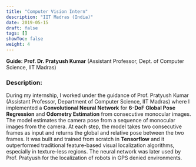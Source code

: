 ```yaml
---
title: "Computer Vision Intern"
description: "IIT Madras (India)"
date: 2019-05-15
draft: false
tags: []
showToc: false
weight: 4
--- 
```

**Guide:** **Prof. Dr. Pratyush Kumar** (Assistant Professor, Dept. of Computer Science, IIT Madras)

### Description:
During my internship, I worked under the guidance of Prof. Pratyush Kumar (Assistant Professor, Department of Computer Science, IIT Madras) where I implemented a **Convolutional Neural Network** for **6-DoF Global Pose Regression** and **Odometry Estimation** from consecutive monocular images. The model estimates the camera pose from a sequence of monocular images from the camera. At each step, the model takes two consecutive frames as input and returns the global and relative pose between the two frames. It was built and trained from scratch in **Tensorflow** and it outperformed traditional feature-based visual localization algorithms, especially in texture-less regions. The neural network was later used by Prof. Pratyush for the localization of robots in GPS denied environments.